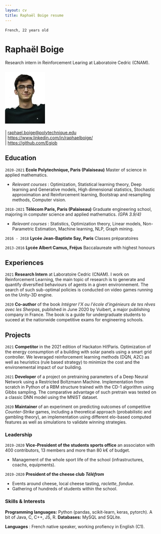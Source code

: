```yaml
---
layout: cv
title: Raphaël Boige resume
---
```

`French, 22 years old`
# Raphaël Boige

Research intern in Reinforcement Learing at Laboratoire Cedric (CNAM).
### ![](photo_id.jpg)
<div id="webaddress">
| <a href="mailto:raphael.boige@polytechnique.edu">raphael.boige@polytechnique.edu</a>
<br>
| <a href="https://www.linkedin.com/in/raphaelboige/">https://www.linkedin.com/in/raphaelboige/</a> <br>| <a href="https://github.com/Egiob">https://github.com/Egiob</a>
</div>

## Education

`2020-2021`
__Ecole Polytechnique, Paris (Palaiseau)__ Master of science in applied mathematics.

 - *Relevant courses* : Optimization, Statistical learning theory, Deep learning and Generative models, High dimensional statistics, Stochastic approximation and Reinforcement learning, Bootstrap and resampling methods, Computer vision.

`2018-2021`
__Télécom Paris, Paris (Palaiseau)__  Graduate engineering school, majoring in computer science and applied mathematics. *(GPA 3.9/4)*

 - *Relevant courses* : Statistics, Optimization theory, Linear models, Non-Parametric Estimation, Machine learning, NLP, Graph mining.


`2016 - 2018`
__Lycée Jean-Baptiste Say, Paris__ Classes préparatoires


`2013-2016`
__Lycée Albert Camus, Fréjus__ Baccalaureate with highest honours
 

## Experiences

`2021`
__Research Intern__ at Laboratoire Cedric (CNAM). I work on Reinforcement Learning, the main topic of research is to generate and quantify diversified behaviours of agents in a given environnement. The search of such sub-optimal policies is conducted on video games running on the Unity-3D engine.

`2020`
__Co-author__ of the book *Intégrer l'X ou l'école d'ingénieurs de tes rêves avec les Sherpas*, published in June 2020 by Vuibert, a major publishing company in France. The book is a guide for undergraduate students to suceed at the nationwide competitive exams for engineering schools.
<br>

## Projects

`2021`
__Competitor__ in the 2021 edition of Hackaton Hi!Paris. Optimization of the energy consumption of a building with solar panels using a smart grid controller. We leveraged reinforcement learning methods (DQN, A2C) as well as heuristics (rule based strategy) to minimize the cost and the environemental impact of our building.

`2021`
__Developer__ of a project on pretraining parameters of a Deep Neural Network using a Restricted Boltzmann Machine. Implementation from scratch in Python of a RBM structure trained with the CD-1 algorithm using Gibbs sampling. The comparative advantage of such pretrain was tested on a classic DNN model using the MNIST dataset.

`2020`
__Maintainer__ of an experiment on predicting outcomes of competitive *Counter-Strike* games, including a theoretical approach (probabilistic and gambling theory), an implementation using different elo-based computed features as well as simulations to validate winning strategies.
<br>


### Leadership

`2019-2020`
__Vice-President of the students sports office__ an associaton with 400 contributors, 13 members and more than 80 k€ of budget.
- Management of the whole sport life of the school (infrastructures, coachs, equipments).

`2019-2020`
__President of the cheese club *Téléfrom*__
- Events around cheese, local cheese tasting, *raclette*, *fondue*.
- Gathering of hundreds of students within the school.



### Skills & Interests

__Programming languages:__ Python (pandas, scikit-learn, keras, pytorch). A bit of Java, C, C++, JS, R.
__Databases:__ MySQL and SQLite.

__Languages__ : French native speaker, working profiency in English (C1).
